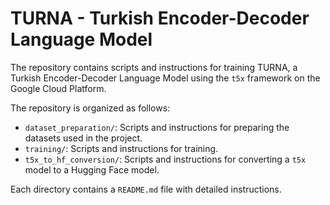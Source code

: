 # TURNA - Turkish Encoder-Decoder Language Model 

The repository contains scripts and instructions for training TURNA, a Turkish Encoder-Decoder Language Model using the `t5x` framework on the Google Cloud Platform.

The repository is organized as follows:
- `dataset_preparation/`: Scripts and instructions for preparing the datasets used in the project.
- `training/`: Scripts and instructions for training.
- `t5x_to_hf_conversion/`: Scripts and instructions for converting a `t5x` model to a Hugging Face model.

Each directory contains a `README.md` file with detailed instructions.
